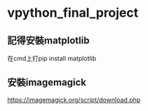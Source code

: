 # vpython_final_project

## 記得安裝matplotlib
在cmd上打pip install matplotlib

## 安裝imagemagick
https://imagemagick.org/script/download.php
